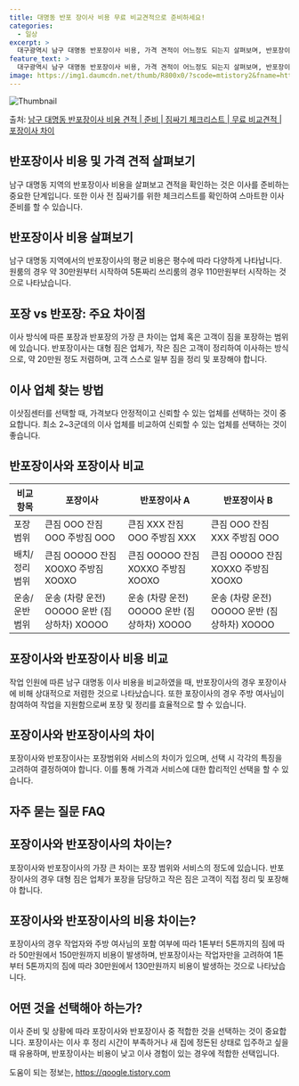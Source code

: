 ```yaml
---
title: 대명동 반포 장이사 비용 무료 비교견적으로 준비하세요!
categories:
  - 일상
excerpt: >
  대구광역시 남구 대명동 반포장이사 비용, 가격 견적이 어느정도 되는지 살펴보며, 반포장이사를 준비함에 있어 짐싸기 준비 체크리스트가 무엇인지 보겠습니다. 마지막으로 포장이사와 차이점을 통해 무료 비교견적으로 어떤 것이 더 합리적인 선택인지 공유 드립니다.남구 대명동 포장이사 견적 샘플 보기 👈 클릭남구 대명동 포장이사 가격 살펴보기 👈 클릭남구 대명동 반포장이사 평균 이사 비용평수남구 대명동 평균 이사 비용원룸 이사9평 이하 (1톤)30만원~투룸/쓰리룸 이사16평 ~ 20평 (2.5톤)80만원~쓰리룸 이사21평 (5톤) ~110만원~우리집 무료 이사견적 받기 👈 클릭포장 vs 반포장: 주요 차이점이사 방식에 따른 포장과 반포장의 가장 큰 차이는 업체 혹은 고객이 짐을 포장하는 범위에 있습니다.포장이..
feature_text: >
  대구광역시 남구 대명동 반포장이사 비용, 가격 견적이 어느정도 되는지 살펴보며, 반포장이사를 준비함에 있어 짐싸기 준비 체크리스트가 무엇인지 보겠습니다. 마지막으로 포장이사와 차이점을 통해 무료 비교견적으로 어떤 것이 더 합리적인 선택인지 공유 드립니다.남구 대명동 포장이사 견적 샘플 보기 👈 클릭남구 대명동 포장이사 가격 살펴보기 👈 클릭남구 대명동 반포장이사 평균 이사 비용평수남구 대명동 평균 이사 비용원룸 이사9평 이하 (1톤)30만원~투룸/쓰리룸 이사16평 ~ 20평 (2.5톤)80만원~쓰리룸 이사21평 (5톤) ~110만원~우리집 무료 이사견적 받기 👈 클릭포장 vs 반포장: 주요 차이점이사 방식에 따른 포장과 반포장의 가장 큰 차이는 업체 혹은 고객이 짐을 포장하는 범위에 있습니다.포장이..
image: https://img1.daumcdn.net/thumb/R800x0/?scode=mtistory2&fname=https%3A%2F%2Fblog.kakaocdn.net%2Fdn%2FbgR1Jg%2FbtsHblvRoFy%2FU1aKBI9EJ9kmgXPrn4dVh0%2Fimg.webp
---
```


![Thumbnail](https://img1.daumcdn.net/thumb/R800x0/?scode=mtistory2&fname=https%3A%2F%2Fblog.kakaocdn.net%2Fdn%2FbgR1Jg%2FbtsHblvRoFy%2FU1aKBI9EJ9kmgXPrn4dVh0%2Fimg.webp)

<p>출처: <a href="https://qoogle.tistory.com/9576" rel="dofollow">남구 대명동 반포장이사 비용 견적 | 준비 | 짐싸기 체크리스트 | 무료 비교견적 | 포장이사 차이</a> </p>

## 반포장이사 비용 및 가격 견적 살펴보기

남구 대명동 지역의 반포장이사 비용을 살펴보고 견적을 확인하는 것은 이사를 준비하는 중요한 단계입니다. 또한 이사 전 짐싸기를 위한
체크리스트를 확인하여 스마트한 이사 준비를 할 수 있습니다.

## **반포장이사 비용 살펴보기**

남구 대명동 지역에서의 반포장이사의 평균 비용은 평수에 따라 다양하게 나타납니다. 원룸의 경우 약 30만원부터 시작하여 5톤짜리 쓰리룸의
경우 110만원부터 시작하는 것으로 나타났습니다.

## **포장 vs 반포장: 주요 차이점**

이사 방식에 따른 포장과 반포장의 가장 큰 차이는 업체 혹은 고객이 짐을 포장하는 범위에 있습니다. 반포장이사는 대형 짐은 업체가, 작은
짐은 고객이 정리하여 이사하는 방식으로, 약 20만원 정도 저렴하며, 고객 스스로 일부 짐을 정리 및 포장해야 합니다.

## **이사 업체 찾는 방법**

이삿짐센터를 선택할 때, 가격보다 안정적이고 신뢰할 수 있는 업체를 선택하는 것이 중요합니다. 최소 2~3군데의 이사 업체를 비교하여 신뢰할
수 있는 업체를 선택하는 것이 좋습니다.

## 반포장이사와 포장이사 비교

비교항목 | 포장이사 | 반포장이사 A | 반포장이사 B  
---|---|---|---  
포장 범위 | 큰짐 OOO 잔짐 OOO 주방짐 OOO | 큰짐 XXX 잔짐 OOO 주방짐 XXX | 큰짐 OOO 잔짐 XXX 주방짐 OOO  
배치/정리 범위 | 큰짐 OOOOO 잔짐 XOOXO 주방짐 XOOXO | 큰짐 OOOOO 잔짐 XOXXO 주방짐 XOOXO | 큰짐 OOOOO 잔짐 XOXXO 주방짐 XOOXO  
운송/운반 범위 | 운송 (차량 운전) OOOOO 운반 (짐 상하차) XOOOO | 운송 (차량 운전) OOOOO 운반 (짐 상하차) XOOOO | 운송 (차량 운전) OOOOO 운반 (짐 상하차) XOOOO  
  
## **포장이사와 반포장이사 비용 비교**

작업 인원에 따른 남구 대명동 이사 비용을 비교하였을 때, 반포장이사의 경우 포장이사에 비해 상대적으로 저렴한 것으로 나타났습니다. 또한
포장이사의 경우 주방 여사님이 참여하여 작업을 지원함으로써 포장 및 정리를 효율적으로 할 수 있습니다.



## **포장이사와 반포장이사의 차이**

포장이사와 반포장이사는 포장범위와 서비스의 차이가 있으며, 선택 시 각각의 특징을 고려하여 결정하여야 합니다. 이를 통해 가격과 서비스에
대한 합리적인 선택을 할 수 있습니다.

## 자주 묻는 질문 FAQ

## **포장이사와 반포장이사의 차이는?**

포장이사와 반포장이사의 가장 큰 차이는 포장 범위와 서비스의 정도에 있습니다. 반포장이사의 경우 대형 짐은 업체가 포장을 담당하고 작은 짐은
고객이 직접 정리 및 포장해야 합니다.

## **포장이사와 반포장이사의 비용 차이는?**

포장이사의 경우 작업자와 주방 여사님의 포함 여부에 따라 1톤부터 5톤까지의 짐에 따라 50만원에서 150만원까지 비용이 발생하며,
반포장이사는 작업자만을 고려하여 1톤부터 5톤까지의 짐에 따라 30만원에서 130만원까지 비용이 발생하는 것으로 나타났습니다.

## **어떤 것을 선택해아 하는가?**

이사 준비 및 상황에 따라 포장이사와 반포장이사 중 적합한 것을 선택하는 것이 중요합니다. 포장이사는 이사 후 정리 시간이 부족하거나 새
집에 정돈된 상태로 입주하고 싶을 때 유용하며, 반포장이사는 비용이 낮고 이사 경험이 있는 경우에 적합한 선택입니다.



 

도움이 되는 정보는, <a href="https://qoogle.tistory.com" rel="dofollow">https://qoogle.tistory.com</a>


